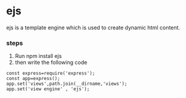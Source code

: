 # ejs
ejs is a template engine which is used to create dynamic html content.
### steps
1. Run npm install ejs
2. then write the following code
```
const express=require('express');
const app=express();
app.set('views',path.join(__dirname,'views');
app.set('view engine' , 'ejs');

```
